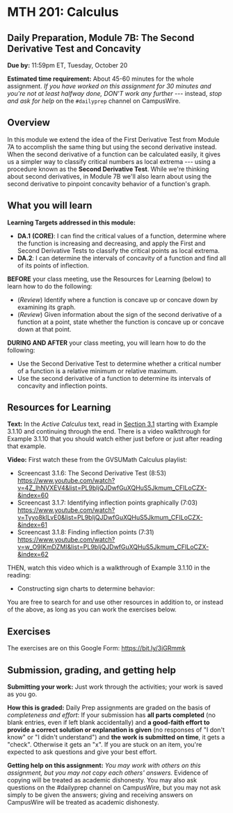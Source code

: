 
# MTH 201: Calculus

## Daily Preparation, Module 7B: The Second Derivative Test and Concavity

**Due by:** 11:59pm ET, Tuesday, October 20

**Estimated time requirement:** About 45-60 minutes for the whole assignment. *If you have worked on this assignment for 30 minutes and you're not at least halfway done, DON'T work any further* --- instead, *stop and ask for help* on the `#dailyprep` channel on CampusWire. 

## Overview 

In this module we extend the idea of the First Derivative Test from Module 7A to accomplish the same thing but using the second derivative instead. When the second derivative of a function can be calculated easily, it gives us a simpler way to classify critical numbers as local extrema --- using a procedure known as the **Second Derivative Test**. While we're thinking about second derivatives, in Module 7B we'll also learn about using the second derivative to pinpoint concavity behavior of a function's graph.


## What you will learn 

**Learning Targets addressed in this module:** 

-   **DA.1**  **(CORE)**: I can find the critical values of a function, determine where the function is increasing and decreasing, and apply the First and Second Derivative Tests to classify the critical points as local extrema.
-   **DA.2**: I can determine the intervals of concavity of a function and find all of its points of inflection.


**BEFORE** your class meeting, use the Resources for Learning (below) to learn how to do the following: 

+ (*Review*) Identify where a function is concave up or concave down by examining its graph.    
+ (*Review*) Given information about the sign of the second derivative of a function at a point, state whether the function is concave up or concave down at that point. 

**DURING AND AFTER** your class meeting, you will learn how to do the following: 

+ Use the Second Derivative Test to determine whether a critical number of a function is a relative minimum or relative maximum.
+ Use the second derivative of a function to determine its intervals of concavity and inflection points. 



## Resources for Learning


**Text:** In the _Active Calculus_ text, read in [Section 3.1](https://activecalculus.org/single/sec-3-1-tests.html) starting with Example 3.1.10 and continuing through the end. There is a video walkthrough for Example 3.1.10 that you should watch either just before or just after reading that example. 


**Video:** First watch these from the GVSUMath Calculus playlist: 

- Screencast 3.1.6: The Second Derivative Test (8:53) https://www.youtube.com/watch?v=4Z_lhNVXEV4&list=PL9bIjQJDwfGuXQHuS5Jkmum_CFILoCZX-&index=60
- Screencast 3.1.7: Identifying inflection points graphically (7:03) https://www.youtube.com/watch?v=Tyyo8kILvE0&list=PL9bIjQJDwfGuXQHuS5Jkmum_CFILoCZX-&index=61 
- Screencast 3.1.8: Finding inflection points (7:31) https://www.youtube.com/watch?v=w_O9IKmDZMI&list=PL9bIjQJDwfGuXQHuS5Jkmum_CFILoCZX-&index=62

THEN, watch this video which is a walkthrough of Example 3.1.10 in the reading: 

- Constructing sign charts to determine behavior: 



You are free to search for and use other resources in addition to, or instead of the above, as long as you can work the exercises below.


## Exercises

The exercises are on this Google Form: https://bit.ly/3iGRmmk

## Submission, grading, and getting help 

**Submitting your work:** Just work through the activities; your work is saved as you go. 

**How this is graded:** Daily Prep assignments are graded on the basis of *completeness and effort*: If your submission has **all parts completed** (no blank entries, even if left blank accidentally) and **a good-faith effort to provide a correct solution or explanation is given** (no responses of "I don't know" or "I didn't understand") and **the work is submitted on time**, it gets a "check". Otherwise it gets an "x". If you are stuck on an item, you're expected to ask questions and give your best effort.  

**Getting help on this assignment:** *You may work with others on this assignment, but you may not copy each others' answers.* Evidence of copying will be treated as academic dishonesty. You may also ask questions on the #dailyprep channel on CampusWire, but you may not ask simply to be given the answers; giving and receiving answers on CampusWire will be treated as academic dishonesty.
<!--stackedit_data:
eyJoaXN0b3J5IjpbMTU3ODc3NDg1MSwxMzYzMzUyNzc5LC0xND
Q0NjA2NzkzLDk2ODE5Mzc0M119
-->